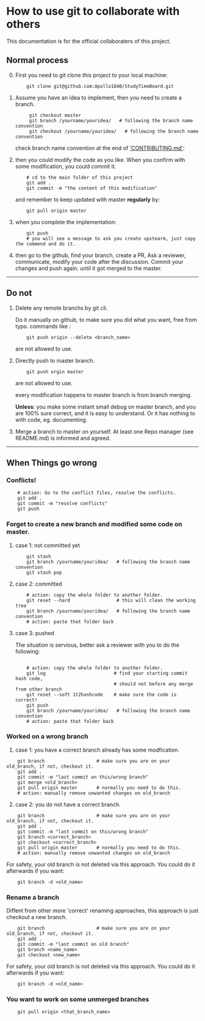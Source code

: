 # How to use git to collaborate with others

This documentation is for the official collaboraters of this project.

## Normal process

0.  First you need to git clone this project to your local machine:

    ```shell
        git clone git@github.com:Apollo1840/StudyTimeBoard.git
    ```

1.  Assume you have an idea to implement, then you need to create a branch.

    ```shell
         git checkout master
         git branch /yourname/youridea/   # following the branch name convention
         git checkout /yourname/youridea/   # following the branch name convention
    ```

    check branch name convention at the end of ['CONTRIBUTING.md'](https://github.com/Apollo1840/StudyTimeBoard/blob/master/CONTRIBUTING.md):

2.  then you could modify the code as you like. When you confirm with some modification, you could commit it.

    ```shell
        # cd to the main folder of this project
        git add .
        git commit -m "the content of this modification"
    ```

    and remember to keep updated with master **regularly** by:

    ```shell
        git pull origin master
    ```

3.  when you complete the implementation:

    ```shell
        git push
        # you will see a message to ask you create upstearm, just copy the commend and do it.
    ```

4.  then go to the github, find your branch, create a PR, Ask a reviewer, communicate, modify your code after the discussion. Commit your changes and push again. until it got merged to the master.

---

## Do not

1. Delete any remote branchs by git cli.

   Do it manually on github, to make sure you did what you want, free from typo. commands like :

   ```shell
       git push origin --delete <branch_name>
   ```

   are not allowed to use.

2. Directly push to master branch.

   ```shell
       git push orgin master
   ```

   are not allowed to use.

   every modification happens to master branch is from branch merging.

   **Unless**: you make some instant small debug on master branch, and you are 100% sure correct, and it is easy to understand. Or it has nothing to with code, eg. documenting.

3. Merge a branch to master on yourself. At least one Repo manager (see README.md) is informed and agreed.

---

## When Things go wrong

### Conflicts!

```shell
    # action: Go to the conflict files, resolve the conflicts.
    git add .
    git commit -m "resolve conflicts"
    git push
```

### Forget to create a new branch and modified some code on master.

1.  case 1: not committed yet

    ```shell
        git stash
        git branch /yourname/youridea/   # following the branch name convention
        git stash pop
    ```

2.  case 2: committed

    ```shell
        # action: copy the whole folder to another folder.
        git reset --hard                 # this will clean the working tree
        git branch /yourname/youridea/   # following the branch name convention
        # action: paste that folder back
    ```

3.  case 3: pushed

    The situation is servious, better ask a reviewer with you to do the following:

    ```shell

        # action: copy the whole folder to another folder.
        git log                         # find your starting commit hash code,
                                        # should not before any merge from other branch
        git reset --soft 1t2hashcode    # make sure the code is correct!
        git push
        git branch /yourname/youridea/   # following the branch name convention
        # action: paste that folder back
    ```

### Worked on a wrong branch

1. case 1: you have a correct branch already has some modfication.

```shell
    git branch                   # make sure you are on your old_branch, if not, checkout it.
    git add .
    git commit -m "last commit on this/wrong branch"
    git merge <old_branch>
    git pull origin master       # normally you need to do this.
    # action: manually remove unwanted changes on old_branch
```

2. case 2: you do not have a correct branch.

```shell
    git branch                   # make sure you are on your old_branch, if not, checkout it.
    git add .
    git commit -m "last commit on this/wrong branch"
    git branch <correct_branch>
    git checkout <correct_branch>
    git pull origin master       # normally you need to do this.
    # action: manually remove unwanted changes on old_branch
```

For safety, your old branch is not deleted via this approach.
You could do it afterwards if you want:

```shell
    git branch -d <old_name>
```

### Rename a branch

Diffent from other more 'correct' renaming approaches, this approach is just checkout a new branch.

```shell
    git branch                   # make sure you are on your old_branch, if not, checkout it.
    git add .
    git commit -m "last commit on old branch"
    git branch <name_name>
    git checkout <new_name>
```

For safety, your old branch is not deleted via this approach.
You could do it afterwards if you want:

```shell
    git branch -d <old_name>
```

### You want to work on some unmerged branches

```shell
    git pull origin <that_branch_name>
```
